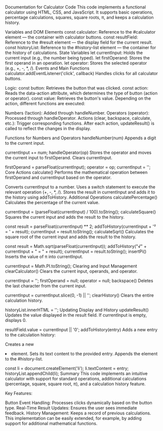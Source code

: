 Documentation for Calculator Code
This code implements a functional calculator using HTML, CSS, and JavaScript. It supports basic operations, percentage calculations, squares, square roots, π, and keeps a calculation history.

Variables and DOM Elements
const calculator: Reference to the #calculator element — the container with calculator buttons.
const resultField: Reference to the #result element — the display field for the current result.
const historyList: Reference to the #history-list element — the container for the history of calculations.
State Variables
let currentInput: Holds the current input (e.g., the number being typed).
let firstOperand: Stores the first operand in an operation.
let operator: Stores the selected operator (e.g., +, -, *, /).
Events and Main Functions
calculator.addEventListener('click', callback)
Handles clicks for all calculator buttons.

Logic:
const button: Retrieves the button that was clicked.
const action: Reads the data-action attribute, which determines the type of button (action or operator).
const value: Retrieves the button's value.
Depending on the action, different functions are executed:

Numbers (!action): Added through handleNumber.
Operators (operator): Processed through handleOperator.
Actions (clear, backspace, calculate, etc.): Trigger corresponding functions.
After each action, updateResult() is called to reflect the changes in the display.

Functions for Numbers and Operators
handleNumber(num)
Appends a digit to the current input.

currentInput += num;
handleOperator(op)
Stores the operator and moves the current input to firstOperand. Clears currentInput.

firstOperand = parseFloat(currentInput);
operator = op;
currentInput = '';
Core Actions
calculate()
Performs the mathematical operation between firstOperand and currentInput based on the operator.

Converts currentInput to a number.
Uses a switch statement to execute the relevant operation (+, -, *, /).
Stores the result in currentInput and adds it to the history using addToHistory.
Additional Operations
calculatePercentage()
Calculates the percentage of the current value.

currentInput = (parseFloat(currentInput) / 100).toString();
calculateSquare()
Squares the current input and adds the result to the history.

const result = parseFloat(currentInput) ** 2;
addToHistory(currentInput + '² = ' + result);
currentInput = result.toString();
calculateSqrt()
Calculates the square root of the current input and adds the result to the history.

const result = Math.sqrt(parseFloat(currentInput));
addToHistory("√" + currentInput + " = " + result);
currentInput = result.toString();
insertPi()
Inserts the value of π into currentInput.

currentInput = Math.PI.toString();
Clearing and Input Management
clearCalculator()
Clears the current input, operands, and operator.

currentInput = '';
firstOperand = null;
operator = null;
backspace()
Deletes the last character from the current input.

currentInput = currentInput.slice(0, -1) || '';
clearHistory()
Clears the entire calculation history.

historyList.innerHTML = '';
Updating Display and History
updateResult()
Updates the value displayed in the result field.
If currentInput is empty, displays 0.

resultField.value = currentInput || '0';
addToHistory(entry)
Adds a new entry to the calculation history:

Creates a new <li> element.
Sets its text content to the provided entry.
Appends the element to the #history-list.

const li = document.createElement('li');
li.textContent = entry;
historyList.appendChild(li);
Summary
This code implements an intuitive calculator with support for standard operations, additional calculations (percentage, square, square root, π), and a calculation history feature.

Key Features:

Button Event Handling: Processes clicks dynamically based on the button type.
Real-Time Result Updates: Ensures the user sees immediate feedback.
History Management: Keeps a record of previous calculations.
This implementation can be easily extended, for example, by adding support for additional mathematical functions.
